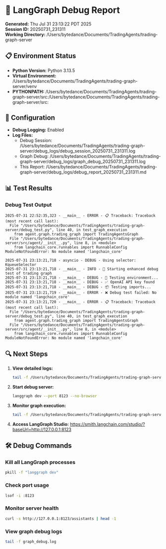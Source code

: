 # 🐛 LangGraph Debug Report

**Generated:** Thu Jul 31 23:13:22 PDT 2025  
**Session ID:** 20250731_231311  
**Working Directory:** /Users/bytedance/Documents/TradingAgents/trading-graph-server

## 📋 Environment Status

- **Python Version:** Python 3.13.5
- **Virtual Environment:** /Users/bytedance/Documents/TradingAgents/trading-graph-server/venv
- **PYTHONPATH:** /Users/bytedance/Documents/TradingAgents/trading-graph-server/src:/Users/bytedance/Documents/TradingAgents/trading-graph-server/src:

## 🔧 Configuration

- **Debug Logging:** Enabled
- **Log Files:**
  - Debug Session: /Users/bytedance/Documents/TradingAgents/trading-graph-server/debug_logs/debug_session_20250731_231311.log
  - Graph Debug: /Users/bytedance/Documents/TradingAgents/trading-graph-server/debug_logs/graph_debug_20250731_231311.log
  - This Report: /Users/bytedance/Documents/TradingAgents/trading-graph-server/debug_logs/debug_report_20250731_231311.md

## 📊 Test Results

### Debug Test Output
```
2025-07-31 22:52:35,323 - __main__ - ERROR - 📋 Traceback: Traceback (most recent call last):
  File "/Users/bytedance/Documents/TradingAgents/trading-graph-server/debug_test.py", line 40, in test_graph_execution
    from agent.graph.trading_graph import TradingAgentsGraph
  File "/Users/bytedance/Documents/TradingAgents/trading-graph-server/src/agent/__init__.py", line 8, in <module>
    from langchain_core.runnables import RunnableConfig
ModuleNotFoundError: No module named 'langchain_core'

2025-07-31 23:13:21,718 - asyncio - DEBUG - Using selector: KqueueSelector
2025-07-31 23:13:21,718 - __main__ - INFO - 🚀 Starting enhanced debug test of trading graph
2025-07-31 23:13:21,718 - __main__ - DEBUG - 🔑 Testing environment...
2025-07-31 23:13:21,718 - __main__ - DEBUG - ✅ OpenAI API key found
2025-07-31 23:13:21,718 - __main__ - DEBUG - 📦 Testing imports...
2025-07-31 23:13:21,719 - __main__ - ERROR - ❌ Debug test failed: No module named 'langchain_core'
2025-07-31 23:13:21,720 - __main__ - ERROR - 📋 Traceback: Traceback (most recent call last):
  File "/Users/bytedance/Documents/TradingAgents/trading-graph-server/debug_test.py", line 40, in test_graph_execution
    from agent.graph.trading_graph import TradingAgentsGraph
  File "/Users/bytedance/Documents/TradingAgents/trading-graph-server/src/agent/__init__.py", line 8, in <module>
    from langchain_core.runnables import RunnableConfig
ModuleNotFoundError: No module named 'langchain_core'

```

## 🔍 Next Steps

1. **View detailed logs:**
   ```bash
   tail -f /Users/bytedance/Documents/TradingAgents/trading-graph-server/debug_logs/debug_session_20250731_231311.log
   ```

2. **Start debug server:**
   ```bash
   langgraph dev --port 8123 --no-browser
   ```

3. **Monitor graph execution:**
   ```bash
   tail -f /Users/bytedance/Documents/TradingAgents/trading-graph-server/debug_logs/graph_debug_20250731_231311.log
   ```

4. **Access LangGraph Studio:**
   https://smith.langchain.com/studio/?baseUrl=http://127.0.0.1:8123

## 🛠️ Debug Commands

### Kill all LangGraph processes
```bash
pkill -f "langgraph dev"
```

### Check port usage
```bash
lsof -i :8123
```

### Monitor server health
```bash
curl -s http://127.0.0.1:8123/assistants | head -1
```

### View graph debug logs
```bash
tail -f graph_debug.log
```

